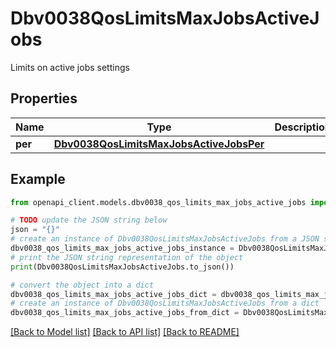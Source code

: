 # Dbv0038QosLimitsMaxJobsActiveJobs

Limits on active jobs settings

## Properties

Name | Type | Description | Notes
------------ | ------------- | ------------- | -------------
**per** | [**Dbv0038QosLimitsMaxJobsActiveJobsPer**](Dbv0038QosLimitsMaxJobsActiveJobsPer.md) |  | [optional] 

## Example

```python
from openapi_client.models.dbv0038_qos_limits_max_jobs_active_jobs import Dbv0038QosLimitsMaxJobsActiveJobs

# TODO update the JSON string below
json = "{}"
# create an instance of Dbv0038QosLimitsMaxJobsActiveJobs from a JSON string
dbv0038_qos_limits_max_jobs_active_jobs_instance = Dbv0038QosLimitsMaxJobsActiveJobs.from_json(json)
# print the JSON string representation of the object
print(Dbv0038QosLimitsMaxJobsActiveJobs.to_json())

# convert the object into a dict
dbv0038_qos_limits_max_jobs_active_jobs_dict = dbv0038_qos_limits_max_jobs_active_jobs_instance.to_dict()
# create an instance of Dbv0038QosLimitsMaxJobsActiveJobs from a dict
dbv0038_qos_limits_max_jobs_active_jobs_from_dict = Dbv0038QosLimitsMaxJobsActiveJobs.from_dict(dbv0038_qos_limits_max_jobs_active_jobs_dict)
```
[[Back to Model list]](../README.md#documentation-for-models) [[Back to API list]](../README.md#documentation-for-api-endpoints) [[Back to README]](../README.md)


